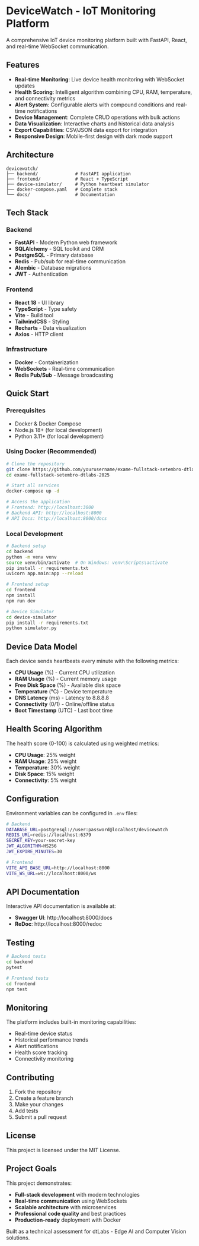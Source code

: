 # DeviceWatch - IoT Monitoring Platform

A comprehensive IoT device monitoring platform built with FastAPI, React, and real-time WebSocket communication.

## Features

- **Real-time Monitoring**: Live device health monitoring with WebSocket updates
- **Health Scoring**: Intelligent algorithm combining CPU, RAM, temperature, and connectivity metrics
- **Alert System**: Configurable alerts with compound conditions and real-time notifications
- **Device Management**: Complete CRUD operations with bulk actions
- **Data Visualization**: Interactive charts and historical data analysis
- **Export Capabilities**: CSV/JSON data export for integration
- **Responsive Design**: Mobile-first design with dark mode support

## Architecture

```
devicewatch/
├── backend/              # FastAPI application
├── frontend/             # React + TypeScript
├── device-simulator/     # Python heartbeat simulator
├── docker-compose.yaml   # Complete stack
└── docs/                 # Documentation
```

## Tech Stack

### Backend
- **FastAPI** - Modern Python web framework
- **SQLAlchemy** - SQL toolkit and ORM
- **PostgreSQL** - Primary database
- **Redis** - Pub/sub for real-time communication
- **Alembic** - Database migrations
- **JWT** - Authentication

### Frontend
- **React 18** - UI library
- **TypeScript** - Type safety
- **Vite** - Build tool
- **TailwindCSS** - Styling
- **Recharts** - Data visualization
- **Axios** - HTTP client

### Infrastructure
- **Docker** - Containerization
- **WebSockets** - Real-time communication
- **Redis Pub/Sub** - Message broadcasting

## Quick Start

### Prerequisites
- Docker & Docker Compose
- Node.js 18+ (for local development)
- Python 3.11+ (for local development)

### Using Docker (Recommended)

```bash
# Clone the repository
git clone https://github.com/yourusername/exame-fullstack-setembro-dtlabs-2025.git
cd exame-fullstack-setembro-dtlabs-2025

# Start all services
docker-compose up -d

# Access the application
# Frontend: http://localhost:3000
# Backend API: http://localhost:8000
# API Docs: http://localhost:8000/docs
```

### Local Development

```bash
# Backend setup
cd backend
python -m venv venv
source venv/bin/activate  # On Windows: venv\Scripts\activate
pip install -r requirements.txt
uvicorn app.main:app --reload

# Frontend setup
cd frontend
npm install
npm run dev

# Device Simulator
cd device-simulator
pip install -r requirements.txt
python simulator.py
```

## Device Data Model

Each device sends heartbeats every minute with the following metrics:

- **CPU Usage** (%) - Current CPU utilization
- **RAM Usage** (%) - Current memory usage
- **Free Disk Space** (%) - Available disk space
- **Temperature** (°C) - Device temperature
- **DNS Latency** (ms) - Latency to 8.8.8.8
- **Connectivity** (0/1) - Online/offline status
- **Boot Timestamp** (UTC) - Last boot time

## Health Scoring Algorithm

The health score (0-100) is calculated using weighted metrics:

- **CPU Usage**: 25% weight
- **RAM Usage**: 25% weight
- **Temperature**: 30% weight
- **Disk Space**: 15% weight
- **Connectivity**: 5% weight

## Configuration

Environment variables can be configured in `.env` files:

```bash
# Backend
DATABASE_URL=postgresql://user:password@localhost/devicewatch
REDIS_URL=redis://localhost:6379
SECRET_KEY=your-secret-key
JWT_ALGORITHM=HS256
JWT_EXPIRE_MINUTES=30

# Frontend
VITE_API_BASE_URL=http://localhost:8000
VITE_WS_URL=ws://localhost:8000/ws
```

## API Documentation

Interactive API documentation is available at:
- **Swagger UI**: http://localhost:8000/docs
- **ReDoc**: http://localhost:8000/redoc

## Testing

```bash
# Backend tests
cd backend
pytest

# Frontend tests
cd frontend
npm test
```

## Monitoring

The platform includes built-in monitoring capabilities:

- Real-time device status
- Historical performance trends
- Alert notifications
- Health score tracking
- Connectivity monitoring

## Contributing

1. Fork the repository
2. Create a feature branch
3. Make your changes
4. Add tests
5. Submit a pull request

## License

This project is licensed under the MIT License.

## Project Goals

This project demonstrates:

- **Full-stack development** with modern technologies
- **Real-time communication** using WebSockets
- **Scalable architecture** with microservices
- **Professional code quality** and best practices
- **Production-ready** deployment with Docker

Built as a technical assessment for dtLabs - Edge AI and Computer Vision solutions.
